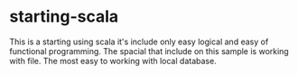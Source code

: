 # starting-scala
This is a starting using scala it's include only easy logical and easy of functional programming.
The spacial that include on this sample is working with file. The most easy to working with local database.